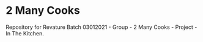 # 2 Many Cooks
Repository for Revature Batch 03012021 - Group - 2 Many Cooks - Project - In The Kitchen.

